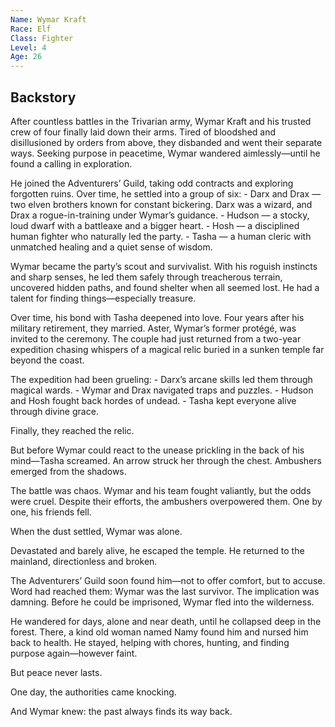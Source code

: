 ```yaml
---
Name: Wymar Kraft
Race: Elf
Class: Fighter
Level: 4
Age: 26
---
```

## Backstory

After countless battles in the Trivarian army, Wymar Kraft and his trusted crew of four finally laid down their arms. Tired of bloodshed and disillusioned by orders from above, they disbanded and went their separate ways. Seeking purpose in peacetime, Wymar wandered aimlessly—until he found a calling in exploration.

He joined the Adventurers’ Guild, taking odd contracts and exploring forgotten ruins. Over time, he settled into a group of six:
    -	Darx and Drax — two elven brothers known for constant bickering. Darx was a wizard, and Drax a rogue-in-training under Wymar’s guidance.
    -	Hudson — a stocky, loud dwarf with a battleaxe and a bigger heart.
    -	Hosh — a disciplined human fighter who naturally led the party.
    -	Tasha — a human cleric with unmatched healing and a quiet sense of wisdom.

Wymar became the party’s scout and survivalist. With his roguish instincts and sharp senses, he led them safely through treacherous terrain, uncovered hidden paths, and found shelter when all seemed lost. He had a talent for finding things—especially treasure.

Over time, his bond with Tasha deepened into love. Four years after his military retirement, they married. Aster, Wymar’s former protégé, was invited to the ceremony. The couple had just returned from a two-year expedition chasing whispers of a magical relic buried in a sunken temple far beyond the coast.

The expedition had been grueling:
    -	Darx’s arcane skills led them through magical wards.
    -	Wymar and Drax navigated traps and puzzles.
    -	Hudson and Hosh fought back hordes of undead.
    -	Tasha kept everyone alive through divine grace.

Finally, they reached the relic.

But before Wymar could react to the unease prickling in the back of his mind—Tasha screamed. An arrow struck her through the chest. Ambushers emerged from the shadows.

The battle was chaos. Wymar and his team fought valiantly, but the odds were cruel. Despite their efforts, the ambushers overpowered them. One by one, his friends fell.

When the dust settled, Wymar was alone.

Devastated and barely alive, he escaped the temple. He returned to the mainland, directionless and broken.

The Adventurers’ Guild soon found him—not to offer comfort, but to accuse. Word had reached them: Wymar was the last survivor. The implication was damning. Before he could be imprisoned, Wymar fled into the wilderness.

He wandered for days, alone and near death, until he collapsed deep in the forest. There, a kind old woman named Namy found him and nursed him back to health. He stayed, helping with chores, hunting, and finding purpose again—however faint.

But peace never lasts.

One day, the authorities came knocking.

And Wymar knew: the past always finds its way back.